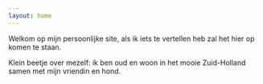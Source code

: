 ```yaml
---
layout: home
---
```


<script src="https://cdnjs.cloudflare.com/ajax/libs/moment.js/2.30.1/moment-with-locales.min.js" integrity="sha512-4F1cxYdMiAW98oomSLaygEwmCnIP38pb4Kx70yQYqRwLVCs3DbRumfBq82T08g/4LJ/smbFGFpmeFlQgoDccgg==" crossorigin="anonymous" referrerpolicy="no-referrer"></script><script>moment.locale("nl");</script>

Welkom op mijn persoonlijke site, als ik iets te vertellen heb zal het hier op komen te staan.

Klein beetje over mezelf: ik ben <span id='age' onload='document.getElementById("age").textContent=moment([1997, 3, 12]).fromNow(true);'></span> oud en woon in het mooie Zuid-Holland samen met mijn vriendin en hond.
